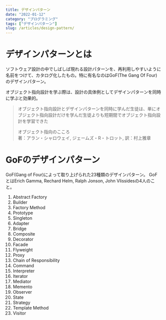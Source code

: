 ```yaml
---
title: デザインパターン
date: "2022-01-12"
category: "プログラミング"
tags: ["デザインパターン"]
slug: /articles/design-pattern/
---
```



# デザインパターンとは
ソフトウェア設計の中でしばしば現れる設計パターンを、再利用しやすいように名前をつけて、カタログ化したもの。特に有名なのはGoF(The Gang Of Four)のデザインパターン。

オブジェクト指向設計を学ぶ際は、設計の具体例としてデザインパターンを同時に学ぶと効果的。

> オブジェクト指向設計とデザインパターンを同時に学んだ生徒は、単にオブジェクト指向設計だけを学んだ生徒よりも短期間でオブジェクト指向設計を学習できた  
>
> オブジェクト指向のこころ  
> 著：アラン・シャロウェイ, ジェームズ・R・トロット, 訳：村上雅章

# GoFのデザインパターン
GoF(Gang of Four)によって取り上げられた23種類のデザインパターン。
GoFとはErich Gamma, Rechard Helm, Ralph Jonson, John Vlissidesの4人のこと。
1. Abstract Factory
1. Builder
1. Factory Method
1. Prototype
1. Singleton
1. Adapter
1. Bridge
1. Composite
1. Decorator
1. Facade
1. Flyweight
1. Proxy
1. Chain of Responsibility
1. Command
1. Interpreter
1. Iterator
1. Mediator
1. Memento
1. Observer
1. State
1. Strategy
1. Template Method
1. Visitor